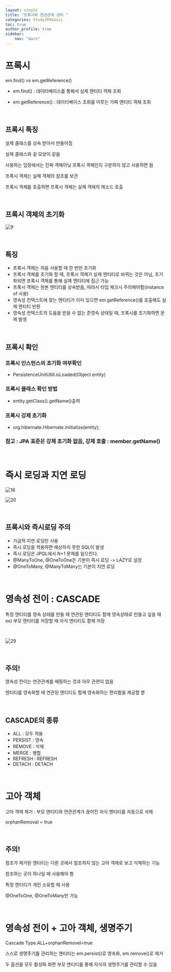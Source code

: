 ```yaml
---
layout: single
title: "프록시와 연관관계 관리 "
categories: StudyJPAbasic
toc: true 
author_profile: true
sidebar:
    nav: "docs"
---
```


# 프록시
em.find() vs em.getReference()

- em.find() : 데이터베이스를 통해서 실제 엔티티 객체 조회

- em.getReference() : 데이터베이스 조회를 미루는 가짜 엔티티 객체 조회

<br>

## 프록시 특징
  

  실제 클래스를 상속 받아서 만들어짐
  
  실제 클래스와 겉 모양이 같음
  
  사용하는 입장에서는 진짜 객체이닞 프록시 객체인지 구분하지 않고 
  사용하면 됨
  
  프록시 객체는 실체 객체의 참조를 보관
  
  프록시 객체를 호출하면 프록시 객체는 실제 객체의 메소드 호출

<br>

## 프록시 객체의 초기화
![9](/images/2022-08-29-fetchLazy/9.png)


<br>


## 특징
- 프록시 객체는 처음 사용할 때 한 번만 초기화
- 프록시 객체를 초기화 할 때, 프록시 객체가 실제 엔티티로 바뀌는 것은 아님, 초기화되면 프록시 객체를 통해 실제 엔티티에 접근 가능
- 프록시 객체는 원본 엔티티를 상속받음, 따라서 타입 체크시 주의해야함(instance of 사용)
- 영속성 컨텍스트에 찾는 엔티티가 이미 있으면 em.getReference()를 호출해도 실제 엔티티 반환
- 영속성 컨텍스트의 도움을 받을 수 없는 준영속 상태일 때, 프록시를 초기화하면 문제 발생


<br>

## 프록시 확인
### 프록시 인스턴스의 초기화 여부확인
- PersistenceUnitUtill.isLoaded(Object entity)

### 프록시 클래스 확인 방법
- entity.getClass().getName()출력

### 프록시 강제 초기화
- org.hibernate.Hibernate.iniitialize(entity);

### 참고 : JPA 표준은 강제 초기화 없음, 강제 호출 : member.getName()

<br>



# 즉시 로딩과 지연 로딩
![16](/images/2022-08-29-fetchLazy/16.png)

![20](/images/2022-08-29-fetchLazy/20.png)



<br>

## 프록시와 즉시로딩 주의
- 가급적 지연 로딩만 사용
- 즉시 로딩을 적용하면 예상하지 못한 SQL이 발생
- 즉시 로딩은 JPQL에서 N+1 문제를 일으킨다.
- @ManyToOne, @OneToOne은 기본이 즉시 로딩 -> LAZY로 설정
- @OneToMany, @ManyToMany는 기본이 지연 로딩

<br>


# 영속성 전이 : CASCADE
특정 엔티티를 영속 상태를 만들 때 연관된 엔티티도 함께 영속상태로 만들고 싶을 때
ex) 부모 엔티티를 저장할 때 자식 엔티티도 함께 저장

<br>

![29](/images/2022-08-29-fetchLazy/29.png)

<br>

## 주의!
영속성 전이는 연관관계를 매핑하는 것과 아무 관련이 없음

엔티티를 영속화할 때 연관된 엔티티도 함께 영속화하는 편리함을 제공할 뿐

<br>


## CASCADE의 종류
- ALL : 모두 적용
- PERSIST : 영속
- REMOVE : 삭제
- MERGE : 병합
- REFRESH : REFRESH
- DETACH : DETACH

<br>

# 고아 객체
고아 객제 체거 : 부모 엔티티와 연관관계가 끊어진 자식 엔티티를 자동으로 삭제

orphanRemoval = true

<br>

## 주의!
참조가 제거된 엔티티는 다른 곳에서 참조하지 않는 고아 객체로 보고 삭제하는 기능

참조하는 곳이 하나일 때 사용해야 함

특정 엔티티가 개인 소유할 때 사용

@OneToOne, @OneToMany만 가능

<br>

# 영속성 전이 + 고아 객체, 생명주기
Cascade Type.ALL+orphanRemovel=true

스스로 생명주기를 관리하는 엔티티는 em.persist()로 영속화, em.remove()로 제거

두 옵션을 모두 활성화 화면 부모 엔티티를 통해 자식의 생명주기를 관리할 수 있음